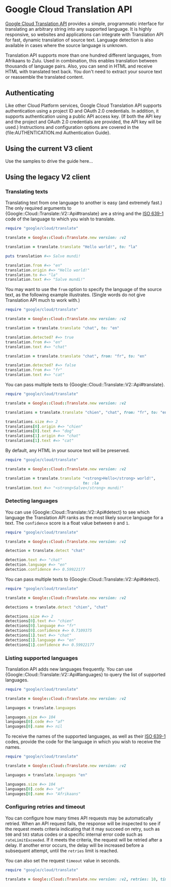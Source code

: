 # Google Cloud Translation API

[Google Cloud Translation API](https://cloud.google.com/translation/)
provides a simple, programmatic interface for translating an arbitrary
string into any supported language. It is highly responsive, so websites
and applications can integrate with Translation API for fast, dynamic
translation of source text. Language detection is also available in cases
where the source language is unknown.

Translation API supports more than one hundred different languages, from
Afrikaans to Zulu. Used in combination, this enables translation between
thousands of language pairs. Also, you can send in HTML and receive HTML
with translated text back. You don't need to extract your source text or
reassemble the translated content.

## Authenticating

Like other Cloud Platform services, Google Cloud Translation API supports
authentication using a project ID and OAuth 2.0 credentials. In addition,
it supports authentication using a public API access key. (If both the API
key and the project and OAuth 2.0 credentials are provided, the API key
will be used.) Instructions and configuration options are covered in the
{file:AUTHENTICATION.md Authentication Guide}.

## Using the current V3 client

Use the samples to drive the guide here...

## Using the legacy V2 client

### Translating texts

Translating text from one language to another is easy (and extremely
fast.) The only required arguments to
{Google::Cloud::Translate::V2::Api#translate} are a string and the [ISO
639-1](https://en.wikipedia.org/wiki/List_of_ISO_639-1_codes) code of the
language to which you wish to translate.

```ruby
require "google/cloud/translate"

translate = Google::Cloud::Translate.new version: :v2

translation = translate.translate "Hello world!", to: "la"

puts translation #=> Salve mundi!

translation.from #=> "en"
translation.origin #=> "Hello world!"
translation.to #=> "la"
translation.text #=> "Salve mundi!"
```

You may want to use the `from` option to specify the language of the
source text, as the following example illustrates. (Single words do not
give Translation API much to work with.)

```ruby
require "google/cloud/translate"

translate = Google::Cloud::Translate.new version: :v2

translation = translate.translate "chat", to: "en"

translation.detected? #=> true
translation.from #=> "en"
translation.text #=> "chat"

translation = translate.translate "chat", from: "fr", to: "en"

translation.detected? #=> false
translation.from #=> "fr"
translation.text #=> "cat"
```

You can pass multiple texts to {Google::Cloud::Translate::V2::Api#translate}.

```ruby
require "google/cloud/translate"

translate = Google::Cloud::Translate.new version: :v2

translations = translate.translate "chien", "chat", from: "fr", to: "en"

translations.size #=> 2
translations[0].origin #=> "chien"
translations[0].text #=> "dog"
translations[1].origin #=> "chat"
translations[1].text #=> "cat"
```

By default, any HTML in your source text will be preserved.

```ruby
require "google/cloud/translate"

translate = Google::Cloud::Translate.new version: :v2

translation = translate.translate "<strong>Hello</strong> world!",
                                  to: :la
translation.text #=> "<strong>Salve</strong> mundi!"
```

### Detecting languages

You can use {Google::Cloud::Translate::V2::Api#detect} to see which language
the Translation API ranks as the most likely source language for a text.
The `confidence` score is a float value between `0` and `1`.

```ruby
require "google/cloud/translate"

translate = Google::Cloud::Translate.new version: :v2

detection = translate.detect "chat"

detection.text #=> "chat"
detection.language #=> "en"
detection.confidence #=> 0.59922177
```

You can pass multiple texts to {Google::Cloud::Translate::V2::Api#detect}.

```ruby
require "google/cloud/translate"

translate = Google::Cloud::Translate.new version: :v2

detections = translate.detect "chien", "chat"

detections.size #=> 2
detections[0].text #=> "chien"
detections[0].language #=> "fr"
detections[0].confidence #=> 0.7109375
detections[1].text #=> "chat"
detections[1].language #=> "en"
detections[1].confidence #=> 0.59922177
```

### Listing supported languages

Translation API adds new languages frequently. You can use
{Google::Cloud::Translate::V2::Api#languages} to query the list of supported
languages.

```ruby
require "google/cloud/translate"

translate = Google::Cloud::Translate.new version: :v2

languages = translate.languages

languages.size #=> 104
languages[0].code #=> "af"
languages[0].name #=> nil
```

To receive the names of the supported languages, as well as their [ISO
639-1](https://en.wikipedia.org/wiki/List_of_ISO_639-1_codes) codes,
provide the code for the language in which you wish to receive the names.

```ruby
require "google/cloud/translate"

translate = Google::Cloud::Translate.new version: :v2

languages = translate.languages "en"

languages.size #=> 104
languages[0].code #=> "af"
languages[0].name #=> "Afrikaans"
```

### Configuring retries and timeout

You can configure how many times API requests may be automatically
retried. When an API request fails, the response will be inspected to see
if the request meets criteria indicating that it may succeed on retry,
such as `500` and `503` status codes or a specific internal error code
such as `rateLimitExceeded`. If it meets the criteria, the request will be
retried after a delay. If another error occurs, the delay will be
increased before a subsequent attempt, until the `retries` limit is
reached.

You can also set the request `timeout` value in seconds.

```ruby
require "google/cloud/translate"

translate = Google::Cloud::Translate.new version: :v2, retries: 10, timeout: 120
```
